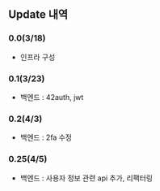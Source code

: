 ## Update 내역

### 0.0(3/18)
- 인프라 구성
### 0.1(3/23)
- 백엔드 : 42auth, jwt
### 0.2(4/3)
- 백엔드 : 2fa 수정
### 0.25(4/5)
- 백엔드 : 사용자 정보 관련 api 추가, 리팩터링
